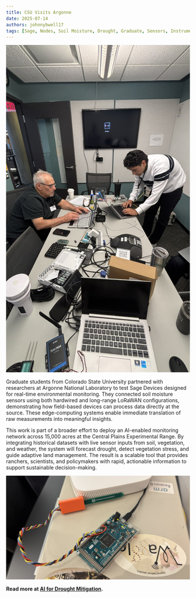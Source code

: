 ```yaml
---
title: CSU Visits Argonne
date: 2025-07-14
authors: johnnybwell17
tags: [Sage, Nodes, Soil Moisture, Drought, Graduate, Sensors, Instruments, Development, Community, LoRaWAN, CSU]
---
```


![Photos of CSU Visit](./img/csu-visits-argonne-2025/hairik1.png)

Graduate students from Colorado State University partnered with researchers at Argonne National Laboratory to test Sage Devices designed for real-time environmental monitoring. They connected soil moisture sensors using both hardwired and long-range LoRaWAN configurations, demonstrating how field-based devices can process data directly at the source. These edge-computing systems enable immediate translation of raw measurements into meaningful insights.

This work is part of a broader effort to deploy an AI-enabled monitoring network across 15,000 acres at the Central Plains Experimental Range. By integrating historical datasets with live sensor inputs from soil, vegetation, and weather, the system will forecast drought, detect vegetation stress, and guide adaptive land management. The result is a scalable tool that provides ranchers, scientists, and policymakers with rapid, actionable information to support sustainable decision-making.

![Photos of CSU Sensor](./img/csu-visits-argonne-2025/csu_sm_sensor.png)

**Read more at [AI for Drought Mitigation](/use-cases/ai-drought-mitigation).**